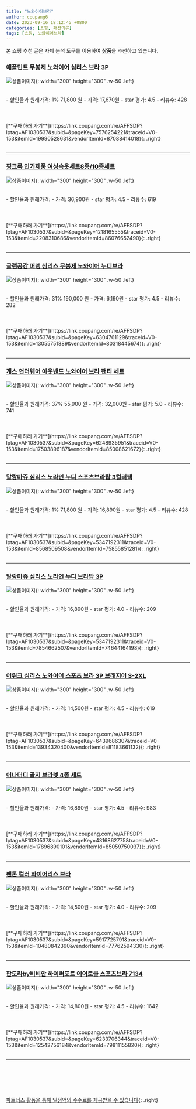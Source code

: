 ```yaml
---
title: "노와이어브라"
author: coupang6
date: 2023-09-16 18:12:45 +0800
categories: [쇼핑, 패션의류]
tags: [쇼핑, 노와이어브라]
---
```


본 쇼핑 추천 글은 자체 분석 도구를 이용하여 [**상품**](https://link.coupang.com/a/bao1ui)을 추천하고 있습니다.

### [애플민트 무봉제 노와이어 심리스 브라 3P](https://link.coupang.com/re/AFFSDP?lptag=AF1030537&subid=&pageKey=7576254221&traceid=V0-153&itemId=19990528631&vendorItemId=87088414018)

![상품이미지](https://thumbnail7.coupangcdn.com/thumbnails/remote/230x230ex/image/vendor_inventory/de10/0613f6ede42d9b679406440a0756808e83b1b030ff7f78f4964aea9b2477.jpg){: width="300" height="300" .w-50 .left}


<br>
- 할인율과 원래가격: 1%  71,800   원
- 가격: 17,670원
- star 평가: 4.5
- 리뷰수: 428
<br>
<br>
<br>
<br>
[**구매하러 가기**](https://link.coupang.com/re/AFFSDP?lptag=AF1030537&subid=&pageKey=7576254221&traceid=V0-153&itemId=19990528631&vendorItemId=87088414018){: .right}
<br>
<br>

---

### [핑크룩 인기제품 여성속옷세트8종/10종세트](https://link.coupang.com/re/AFFSDP?lptag=AF1030537&subid=&pageKey=1218165555&traceid=V0-153&itemId=2208310686&vendorItemId=86076652490)

![상품이미지](https://thumbnail8.coupangcdn.com/thumbnails/remote/230x230ex/image/vendor_inventory/073a/7a4f71cad24b17d75cb5bc95f6678229ebe6b4c766148c23dd486db681ba.jpg){: width="300" height="300" .w-50 .left}


<br>
- 할인율과 원래가격: 
- 가격: 36,900원
- star 평가: 4.5
- 리뷰수: 619
<br>
<br>
<br>
<br>
[**구매하러 가기**](https://link.coupang.com/re/AFFSDP?lptag=AF1030537&subid=&pageKey=1218165555&traceid=V0-153&itemId=2208310686&vendorItemId=86076652490){: .right}
<br>
<br>

---

### [글램공감 머랭 심리스 무봉제 노와이어 누디브라](https://link.coupang.com/re/AFFSDP?lptag=AF1030537&subid=&pageKey=6304761129&traceid=V0-153&itemId=13055751889&vendorItemId=80318445674)

![상품이미지](https://thumbnail9.coupangcdn.com/thumbnails/remote/230x230ex/image/rs_quotation_api/io1apbhk/5cb2cf4572324b6babf908717c3e55ee.jpg){: width="300" height="300" .w-50 .left}


<br>
- 할인율과 원래가격: 31%  190,000   원
- 가격: 6,190원
- star 평가: 4.5
- 리뷰수: 282
<br>
<br>
<br>
<br>
[**구매하러 가기**](https://link.coupang.com/re/AFFSDP?lptag=AF1030537&subid=&pageKey=6304761129&traceid=V0-153&itemId=13055751889&vendorItemId=80318445674){: .right}
<br>
<br>

---

### [게스 언더웨어 아웃밴드 노와이어 브라 팬티 세트](https://link.coupang.com/re/AFFSDP?lptag=AF1030537&subid=&pageKey=6248935951&traceid=V0-153&itemId=17503896187&vendorItemId=85008621672)

![상품이미지](https://thumbnail7.coupangcdn.com/thumbnails/remote/230x230ex/image/vendor_inventory/f183/314b5ad4749b755e1874ba979d1b13287439543f3ddff3ebd0a44707cc6d.jpg){: width="300" height="300" .w-50 .left}


<br>
- 할인율과 원래가격: 37%  55,900   원
- 가격: 32,000원
- star 평가: 5.0
- 리뷰수: 741
<br>
<br>
<br>
<br>
[**구매하러 가기**](https://link.coupang.com/re/AFFSDP?lptag=AF1030537&subid=&pageKey=6248935951&traceid=V0-153&itemId=17503896187&vendorItemId=85008621672){: .right}
<br>
<br>

---

### [말랑마쥬 심리스 노라인 누디 스포츠브라탑 3컬러팩](https://link.coupang.com/re/AFFSDP?lptag=AF1030537&subid=&pageKey=5347192311&traceid=V0-153&itemId=8568509508&vendorItemId=75855851281)

![상품이미지](https://thumbnail9.coupangcdn.com/thumbnails/remote/230x230ex/image/vendor_inventory/1881/46c4e32e0bb6c5531ccff4b3e6576701798b40e4907a0fb43638a827f1f0.jpg){: width="300" height="300" .w-50 .left}


<br>
- 할인율과 원래가격: 1%  71,800   원
- 가격: 16,890원
- star 평가: 4.5
- 리뷰수: 428
<br>
<br>
<br>
<br>
[**구매하러 가기**](https://link.coupang.com/re/AFFSDP?lptag=AF1030537&subid=&pageKey=5347192311&traceid=V0-153&itemId=8568509508&vendorItemId=75855851281){: .right}
<br>
<br>

---

### [말랑마쥬 심리스 노라인 누디 브라탑 3P](https://link.coupang.com/re/AFFSDP?lptag=AF1030537&subid=&pageKey=5347192311&traceid=V0-153&itemId=7854662507&vendorItemId=74644164198)

![상품이미지](https://thumbnail9.coupangcdn.com/thumbnails/remote/230x230ex/image/vendor_inventory/1e29/1c31795d33b977489802ee96366fe25a64c4934301c79402e4f1fa4ae23d.jpg){: width="300" height="300" .w-50 .left}


<br>
- 할인율과 원래가격: 
- 가격: 16,890원
- star 평가: 4.0
- 리뷰수: 209
<br>
<br>
<br>
<br>
[**구매하러 가기**](https://link.coupang.com/re/AFFSDP?lptag=AF1030537&subid=&pageKey=5347192311&traceid=V0-153&itemId=7854662507&vendorItemId=74644164198){: .right}
<br>
<br>

---

### [어워크 심리스 노와이어 스포츠 브라 3P 브래지어 S-2XL](https://link.coupang.com/re/AFFSDP?lptag=AF1030537&subid=&pageKey=6439686307&traceid=V0-153&itemId=13934320400&vendorItemId=81183661132)

![상품이미지](https://thumbnail7.coupangcdn.com/thumbnails/remote/230x230ex/image/vendor_inventory/7df7/5e7620069c2f6e1d447f277a7881f13dc71e243434177ab1fe4deafb0edc.jpg){: width="300" height="300" .w-50 .left}


<br>
- 할인율과 원래가격: 
- 가격: 14,500원
- star 평가: 4.5
- 리뷰수: 619
<br>
<br>
<br>
<br>
[**구매하러 가기**](https://link.coupang.com/re/AFFSDP?lptag=AF1030537&subid=&pageKey=6439686307&traceid=V0-153&itemId=13934320400&vendorItemId=81183661132){: .right}
<br>
<br>

---

### [어나더디 골지 브라렛 4종 세트](https://link.coupang.com/re/AFFSDP?lptag=AF1030537&subid=&pageKey=4316862775&traceid=V0-153&itemId=17896890101&vendorItemId=85059750037)

![상품이미지](https://thumbnail8.coupangcdn.com/thumbnails/remote/230x230ex/image/rs_quotation_api/mz8wzoe9/782e5c7876fe44ef94bfb4310402ce93.jpg){: width="300" height="300" .w-50 .left}


<br>
- 할인율과 원래가격: 
- 가격: 16,890원
- star 평가: 4.5
- 리뷰수: 983
<br>
<br>
<br>
<br>
[**구매하러 가기**](https://link.coupang.com/re/AFFSDP?lptag=AF1030537&subid=&pageKey=4316862775&traceid=V0-153&itemId=17896890101&vendorItemId=85059750037){: .right}
<br>
<br>

---

### [팬톤 컬러 와이어리스 브라](https://link.coupang.com/re/AFFSDP?lptag=AF1030537&subid=&pageKey=5917725791&traceid=V0-153&itemId=10480842390&vendorItemId=77762594330)

![상품이미지](https://thumbnail7.coupangcdn.com/thumbnails/remote/230x230ex/image/retail/images/1461809755813064-bf165bbd-9c00-48de-88ee-7ad33aa300c0.jpg){: width="300" height="300" .w-50 .left}


<br>
- 할인율과 원래가격: 
- 가격: 14,500원
- star 평가: 4.0
- 리뷰수: 209
<br>
<br>
<br>
<br>
[**구매하러 가기**](https://link.coupang.com/re/AFFSDP?lptag=AF1030537&subid=&pageKey=5917725791&traceid=V0-153&itemId=10480842390&vendorItemId=77762594330){: .right}
<br>
<br>

---

### [판도라by비비안 하이써포트 에어로쿨 스포츠브라 7134](https://link.coupang.com/re/AFFSDP?lptag=AF1030537&subid=&pageKey=6233706344&traceid=V0-153&itemId=12542756184&vendorItemId=79811155820)

![상품이미지](https://thumbnail8.coupangcdn.com/thumbnails/remote/230x230ex/image/vendor_inventory/26b3/500d46612b2365ab2c60f8007031b31e77ba0ac924843cc8a068c0d61259.jpg){: width="300" height="300" .w-50 .left}


<br>
- 할인율과 원래가격: 
- 가격: 14,800원
- star 평가: 4.5
- 리뷰수: 1642
<br>
<br>
<br>
<br>
[**구매하러 가기**](https://link.coupang.com/re/AFFSDP?lptag=AF1030537&subid=&pageKey=6233706344&traceid=V0-153&itemId=12542756184&vendorItemId=79811155820){: .right}
<br>
<br>

---
<br><br><br><br><br> [파트너스 활동을 통해 일정액의 수수료를 제공받을 수 있습니다](https://link.coupang.com/a/bao1ui){: .right}
